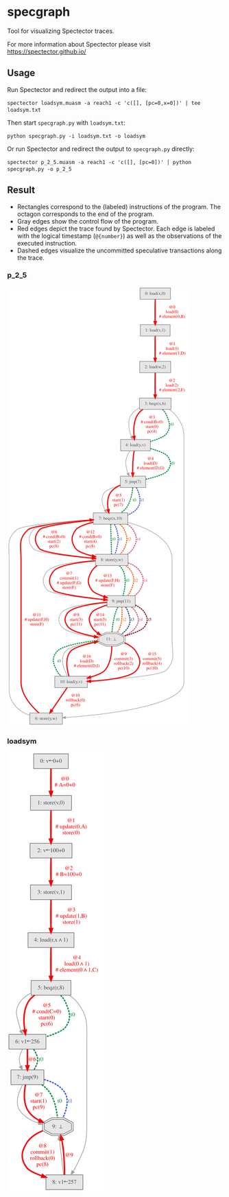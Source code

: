 # specgraph
Tool for visualizing Spectector traces.

For more information about Spectector please visit https://spectector.github.io/

## Usage

Run Spectector and redirect the output into a file:

```
spectector loadsym.muasm -a reach1 -c 'c([], [pc=0,x=0])' | tee loadsym.txt
```

Then start `specgraph.py` with `loadsym.txt`:

```
python specgraph.py -i loadsym.txt -o loadsym
```

Or run Spectector and redirect the output to `specgraph.py` directly:

```
spectector p_2_5.muasm -a reach1 -c 'c([], [pc=0])' | python specgraph.py -o p_2_5
```

## Result

* Rectangles correspond to the (labeled) instructions of the program. The octagon corresponds to the end of the program.
* Gray edges show the control flow of the program.
* Red edges depict the trace found by Spectector. Each edge is labeled with the logical timestamp (`@{number}`) as well as the observations of the executed instruction.
* Dashed edges visualize the uncommitted speculative transactions along the trace.

### p_2_5

![loadsym](doc/p_2_5.svg)

### loadsym

![loadsym](doc/loadsym.svg)
